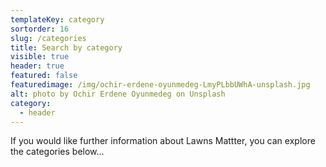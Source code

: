 ```yaml
---
templateKey: category
sortorder: 16
slug: /categories
title: Search by category
visible: true
header: true
featured: false
featuredimage: /img/ochir-erdene-oyunmedeg-LmyPLbbUWhA-unsplash.jpg
alt: photo by Ochir Erdene Oyunmedeg on Unsplash
category:
  - header
---
```

If you would like further information about Lawns Mattter, you can explore the categories below...
